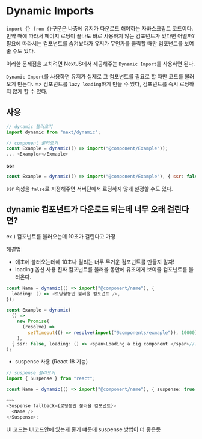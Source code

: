 # Dynamic Imports

`import {} from {}`구문은 나중에 유저가 다운로드 해야하는 자바스크립트 코드이다. 만약 때에 따라서 페이지 로딩이 끝나도 바로 사용하지 않는 컴포넌트가 있다면 어떨까? 필요에 따라서는 컴포넌트를 숨겨놨다가 유저가 무언가를 클릭할 때만 컴포넌트를 보여줄 수도 있다.

이러한 문제점을 고치려면 NextJS에서 제공해주는 `Dynamic Import`를 사용하면 된다.

`Dynamic Import`를 사용하면 유저가 실제로 그 컴포넌트를 필요로 할 때만 코드를 불러오게 만든다. => 컴포넌트를 `lazy loading`하게 만들 수 있다, 컴포넌트를 즉시 로딩하지 않게 할 수 있다.

## 사용

```js
// dynamic 불러오기
import dynamic from "next/dynamic";
```

```js
// component 불러오기
const Example = dynamic(() => import("@component/Example"));
... <Example></Exmaple>
```

**ssr**

```js
const Example = dynamic(() => import("@component/Example"), { ssr: false });
```

ssr 속성을 `false`로 지정해주면 서버단에서 로딩하지 않게 설정할 수도 있다.

## dynamic 컴포넌트가 다운로드 되는데 너무 오래 걸린다면?

ex ) 컴포넌트를 불러오는데 10초가 걸린다고 가정

해결법

- 애초에 불러오는데에 10초나 걸리는 너무 무거운 컴포넌트를 만들지 말자!
- loading 옵션 사용
  진짜 컴포넌트를 불러올 동안에 유조에게 보여줄 컴포넌트를 불러온다.

```ts
const Name = dynamic(() => import("@component/name"), {
  loading: () => <로딩할동안 불러올 컴포넌트 />,
});
```

```ts
const Example = dynamic(
  () =>
    new Promise(
      (resolve) =>
        setTimeout(() => resolve(import("@components/exmaple")), 10000) // 10초 후 진짜 컴포넌트 불러오기
    ),
  { ssr: false, loading: () => <span>Loading a big component </span>//진찌 컴포넌트를 불러올 동안 보여질 로딩 컴포넌트 }
);
```

- suspense 사용 (React 18 기능)

```ts
// suspense 불러오기
import { Suspense } from "react";

const Name = dynamic(() => import("@component/name"), { suspense: true });

~~~
<Suspense fallback={로딩동안 불러올 컴포넌트}>
  <Name />
</Suspense>;
```

UI 코드는 UI코드안에 있는게 좋기 떄문에 suspense 방법이 더 좋은듯
